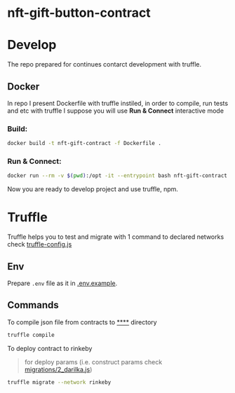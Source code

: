 # nft-gift-button-contract

# Develop
The repo prepared for continues contarct development with truffle.

## Docker
In repo I present Dockerfile with truffle instiled, in order to compile, 
run tests and etc with truffle I suppose you will use **Run & Connect** interactive mode

### Build:
```bash
docker build -t nft-gift-contract -f Dockerfile .
```

### Run & Connect:
```bash
docker run --rm -v $(pwd):/opt -it --entrypoint bash nft-gift-contract
```
Now you are ready to develop project and use truffle, npm.

# Truffle
Truffle helps you to test and migrate with 1 command to declared networks check [truffle-config.js](truffle-config.js)

## Env
Prepare `.env` file as it in [.env.example](.env.example).

## Commands
To compile json file from contracts to [****](build) directory
```bash
truffle compile
```

To deploy contract to rinkeby
> for deploy params (i.e. construct params check [migrations/2_darilka.js](migrations/2_darilka.js))
```bash
truffle migrate --network rinkeby
```
